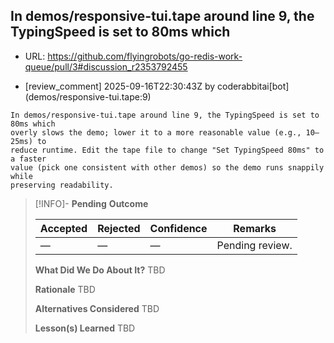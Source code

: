 ## In demos/responsive-tui.tape around line 9, the TypingSpeed is set to 80ms which

- URL: https://github.com/flyingrobots/go-redis-work-queue/pull/3#discussion_r2353792455

- [review_comment] 2025-09-16T22:30:43Z by coderabbitai[bot] (demos/responsive-tui.tape:9)

```text
In demos/responsive-tui.tape around line 9, the TypingSpeed is set to 80ms which
overly slows the demo; lower it to a more reasonable value (e.g., 10–25ms) to
reduce runtime. Edit the tape file to change "Set TypingSpeed 80ms" to a faster
value (pick one consistent with other demos) so the demo runs snappily while
preserving readability.
```

> [!INFO]- **Pending**
> **Outcome**
> 
> | Accepted | Rejected | Confidence | Remarks |
> |----------|----------|------------|---------|
> | — | — | — | Pending review. |
>
> **What Did We Do About It?**
> TBD
>
> **Rationale**
> TBD
>
> **Alternatives Considered**
> TBD
>
> **Lesson(s) Learned**
> TBD
